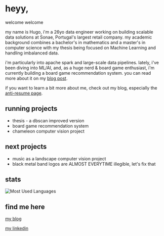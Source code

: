 # heyy,  
welcome welcome

my name is Hugo, i'm a 26yo data engineer working on building scalable data solutions at Sonae, Portugal's largest retail company. my academic background combines a bachelor's in mathematics and a master's in computer science with my thesis being focused on Machine Learning and handling imbalanced data.

i'm particularly into apache spark and large-scale data pipelines. lately, i've been diving into ML/AI, and, as a huge nerd & board game enthusiast, i'm currently building a board game recommendation system. you can read more about it on my [blog post](https://wilowsballoc.bearblog.dev/boardom-buster-my-boardgame-recommendation-system/).

if you want to learn a bit more about me, check out my blog, especially the [anti-resume page](https://wilowsballoc.bearblog.dev/anti-resume/).  

## running projects  
- thesis - a dbscan improved version 
- board game recommendation system
- chameleon computer vision project

## next projects  
- music as a landscape computer vision project
- black metal band logos are ALMOST EVERYTIME illegible, let's fix that 

## stats  
![Most Used Languages](https://github-readme-stats-i270cdk5i-florianbussmann.vercel.app/api/top-langs/?username=Wilowisp98&custom_title=Most%20Used%20Languages%20including%20forks&layout=compact&theme=graywhite&include_forks=true&exclude_repo=EWU-CSCD,customized-unix-terminal,github-readme-stats)   

## find me here  
[my blog](https://wilowsballoc.bearblog.dev/)  

[my linkedin](https://www.linkedin.com/in/hugovaldrez/)  
